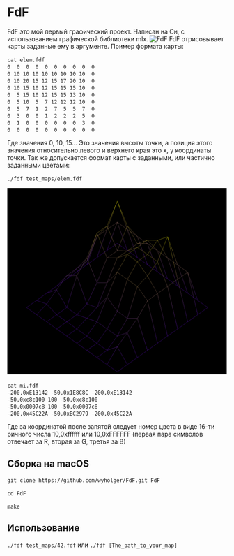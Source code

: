# FdF
FdF это мой первый графический проект. Написан на Си, с использованием графической библиотеки mlx.
![FdF](https://github.com/wyholger/FdF/blob/main/gif/qwe.gif?raw=true)
FdF отрисовывает карты заданные ему в аргументе.
Пример формата карты:
```
cat elem.fdf
0  0  0  0  0  0  0  0  0  0
0 10 10 10 10 10 10 10 10  0
0 10 20 15 12 15 17 20 10  0
0 10 15 10 12 15 15 15 10  0
0  5 15 10 12 15 15 13 10  0
0  5 10  5  7 12 12 12 10  0
0  5  7  1  2  7  5  5  7  0
0  3  0  0  1  2  2  2  5  0
0  1  0  0  0  0  0  0  3  0
0  0  0  0  0  0  0  0  0  0
```
Где значения 0, 10, 15... Это значения высоты точки, а позиция этого значения относительно левого и верхнего края это x, y координаты точки.
Так же допускается формат карты с заданными, или частично заданными цветами:
```
./fdf test_maps/elem.fdf
```
![elem](https://github.com/wyholger/FdF/blob/main/gif/Screen_Shot_1.png?raw=true)
```
cat mi.fdf
-200,0xE13142 -50,0x1E8C8C -200,0xE13142
-50,0xc8c100 100 -50,0xc8c100
-50,0x0007c8 100 -50,0x0007c8
-200,0x45C22A -50,0xBC2979 -200,0x45C22A
```
Где за координатой после запятой следует номер цвета в виде 16-ти ричного числа 10,0xffffff или 10,0xFFFFFF (первая пара символов отвечает за R, вторая за G, третья за B)
## Сборка на macOS
```
git clone https://github.com/wyholger/FdF.git FdF
```
```
cd FdF
```
```
make
```
## Использование 
`./fdf test_maps/42.fdf` или `./fdf [The_path_to_your_map]`
